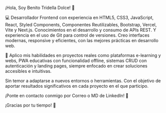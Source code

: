 ¡Hola, Soy Benito Tridella Dolce! 👋 

💻 Desarrollador Frontend con experiencia en HTML5, CSS3, JavaScript, React, Styled Components, Componentes Reutilizables, Bootstrap, Vercel, Vite y Next.js. Conocimientos en el desarrollo y consumo de APIs REST. Y experiencia en el uso de Git para control de versiones. Creo interfaces modernas, responsive y eficientes, con las mejores prácticas en desarrollo web.

🚀 Aplico mis habilidades en proyectos reales como plataformas e-learning y webs, PWA educativas con funcionalidad offline, sistemas CRUD con autenticación y landing pages, siempre enfocado en crear soluciones accesibles e intuitivas. 

Sin temor a adaptarse a nuevos entornos o herramientas. Con el objetivo de aportar resultados significativos en cada proyecto en el que participo.

¡Ponte en contacto conmigo por Correo o MD de LinkedIn! 📨 

¡Gracias por tu tiempo! 🤝
